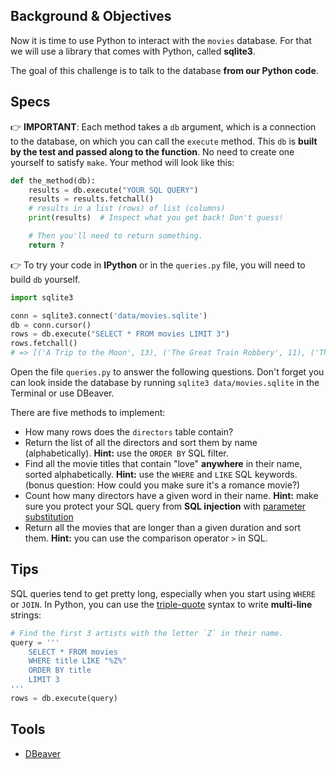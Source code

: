 ## Background & Objectives

Now it is time to use Python to interact with the `movies` database. For that we will use a library that comes with Python, called **sqlite3**.

The goal of this challenge is to talk to the database **from our Python code**.

## Specs

👉 **IMPORTANT**: Each method takes a `db` argument, which is a connection to the database, on which you can call the `execute` method. This `db` is **built by the test and passed along to the function**. No need to create one yourself to satisfy `make`. Your method will look like this:

```python
def the_method(db):
    results = db.execute("YOUR SQL QUERY")
    results = results.fetchall()
    # results in a list (rows) of list (columns)
    print(results)  # Inspect what you get back! Don't guess!

    # Then you'll need to return something.
    return ?
```

👉 To try your code in **IPython** or in the `queries.py` file, you will need to build `db` yourself.

```python
import sqlite3

conn = sqlite3.connect('data/movies.sqlite')
db = conn.cursor()
rows = db.execute("SELECT * FROM movies LIMIT 3")
rows.fetchall()
# => [('A Trip to the Moon', 13), ('The Great Train Robbery', 11), ('The Birth of a Nation', 195)]
```

Open the file `queries.py` to answer the following questions. Don't forget you can look inside the database by running `sqlite3 data/movies.sqlite` in the Terminal or use DBeaver.

There are five methods to implement:

- How many rows does the `directors` table contain?
- Return the list of all the directors and sort them by name (alphabetically). **Hint:** use the `ORDER BY` SQL filter.
- Find all the movie titles that contain "love" **anywhere** in their name, sorted alphabetically. **Hint:** use the `WHERE` and `LIKE` SQL keywords. (bonus question: How could you make sure it's a romance movie?)
- Count how many directors have a given word in their name. **Hint:** make sure you protect your SQL query from **SQL injection** with [parameter substitution](https://docs.python.org/3.7/library/sqlite3.html)
- Return all the movies that are longer than a given duration and sort them. **Hint:** you can use the comparison operator `>` in SQL.

## Tips

SQL queries tend to get pretty long, especially when you start using `WHERE` or `JOIN`. In Python,
you can use the [triple-quote](https://docs.python.org/3.2/tutorial/introduction.html#strings) syntax to write **multi-line** strings:

```python
# Find the first 3 artists with the letter `Z` in their name.
query = '''
    SELECT * FROM movies
    WHERE title LIKE "%Z%"
    ORDER BY title
    LIMIT 3
'''
rows = db.execute(query)
```

## Tools

- [DBeaver](https://dbeaver.io/)

